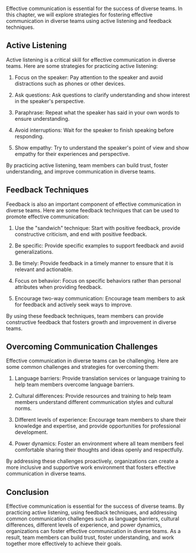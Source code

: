 
Effective communication is essential for the success of diverse teams. In this chapter, we will explore strategies for fostering effective communication in diverse teams using active listening and feedback techniques.

Active Listening
----------------

Active listening is a critical skill for effective communication in diverse teams. Here are some strategies for practicing active listening:

1. Focus on the speaker: Pay attention to the speaker and avoid distractions such as phones or other devices.

2. Ask questions: Ask questions to clarify understanding and show interest in the speaker's perspective.

3. Paraphrase: Repeat what the speaker has said in your own words to ensure understanding.

4. Avoid interruptions: Wait for the speaker to finish speaking before responding.

5. Show empathy: Try to understand the speaker's point of view and show empathy for their experiences and perspective.

By practicing active listening, team members can build trust, foster understanding, and improve communication in diverse teams.

Feedback Techniques
-------------------

Feedback is also an important component of effective communication in diverse teams. Here are some feedback techniques that can be used to promote effective communication:

1. Use the "sandwich" technique: Start with positive feedback, provide constructive criticism, and end with positive feedback.

2. Be specific: Provide specific examples to support feedback and avoid generalizations.

3. Be timely: Provide feedback in a timely manner to ensure that it is relevant and actionable.

4. Focus on behavior: Focus on specific behaviors rather than personal attributes when providing feedback.

5. Encourage two-way communication: Encourage team members to ask for feedback and actively seek ways to improve.

By using these feedback techniques, team members can provide constructive feedback that fosters growth and improvement in diverse teams.

Overcoming Communication Challenges
-----------------------------------

Effective communication in diverse teams can be challenging. Here are some common challenges and strategies for overcoming them:

1. Language barriers: Provide translation services or language training to help team members overcome language barriers.

2. Cultural differences: Provide resources and training to help team members understand different communication styles and cultural norms.

3. Different levels of experience: Encourage team members to share their knowledge and expertise, and provide opportunities for professional development.

4. Power dynamics: Foster an environment where all team members feel comfortable sharing their thoughts and ideas openly and respectfully.

By addressing these challenges proactively, organizations can create a more inclusive and supportive work environment that fosters effective communication in diverse teams.

Conclusion
----------

Effective communication is essential for the success of diverse teams. By practicing active listening, using feedback techniques, and addressing common communication challenges such as language barriers, cultural differences, different levels of experience, and power dynamics, organizations can foster effective communication in diverse teams. As a result, team members can build trust, foster understanding, and work together more effectively to achieve their goals.

